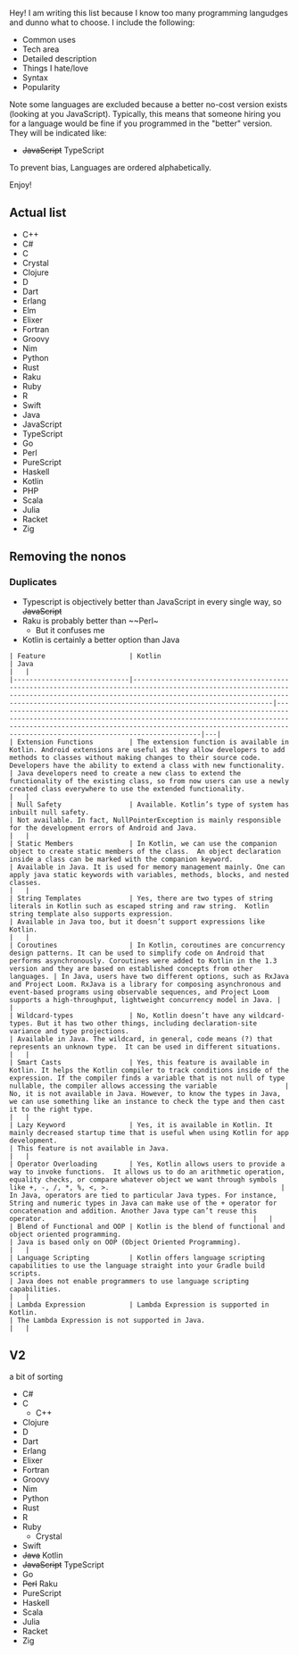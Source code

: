 Hey! I am writing this list because I know too many programming langudges and dunno what to choose. I include the following:

- Common uses
- Tech area
- Detailed description
- Things I hate/love
- Syntax
- Popularity

Note some languages are excluded because a better no-cost version exists (looking at you JavaScript). Typically, this means that someone hiring you for a language would be fine if you programmed in the "better" version. They will be indicated like:
- ~~JavaScript~~ TypeScript

To prevent bias, Languages are ordered alphabetically.

Enjoy! 

## Actual list

- C++
- C#
- C
- Crystal
- Clojure
- D
- Dart
- Erlang
- Elm
- Elixer
- Fortran
- Groovy
- Nim
- Python
- Rust
- Raku
- Ruby
- R
- Swift
- Java
- JavaScript
- TypeScript
- Go
- Perl
- PureScript
- Haskell
- Kotlin
- PHP
- Scala
- Julia
- Racket
- Zig

## Removing the nonos

### Duplicates

- Typescript is objectively better than JavaScript in every single way, so ~~JavaScript~~
- Raku is probably better than ~~Perl~
	- But it confuses me
- Kotlin is certainly a better option than Java

```
| Feature                     | Kotlin                                                                                                                                                                                                                                              | Java                                                                                                                                                                                                                                                                |   |
|-----------------------------|-----------------------------------------------------------------------------------------------------------------------------------------------------------------------------------------------------------------------------------------------------|---------------------------------------------------------------------------------------------------------------------------------------------------------------------------------------------------------------------------------------------------------------------|---|
| Extension Functions         | The extension function is available in Kotlin. Android extensions are useful as they allow developers to add methods to classes without making changes to their source code. Developers have the ability to extend a class with new functionality.  | Java developers need to create a new class to extend the functionality of the existing class, so from now users can use a newly created class everywhere to use the extended functionality.                                                                         |   |
| Null Safety                 | Available. Kotlin’s type of system has inbuilt null safety.                                                                                                                                                                                         | Not available. In fact, NullPointerException is mainly responsible for the development errors of Android and Java.                                                                                                                                                  |   |
| Static Members              | In Kotlin, we can use the companion object to create static members of the class.  An object declaration inside a class can be marked with the companion keyword.                                                                                   | Available in Java. It is used for memory management mainly. One can apply java static keywords with variables, methods, blocks, and nested classes.                                                                                                                 |   |
| String Templates            | Yes, there are two types of string literals in Kotlin such as escaped string and raw string.  Kotlin string template also supports expression.                                                                                                      | Available in Java too, but it doesn’t support expressions like Kotlin.                                                                                                                                                                                              |   |
| Coroutines                  | In Kotlin, coroutines are concurrency design patterns. It can be used to simplify code on Android that performs asynchronously. Coroutines were added to Kotlin in the 1.3 version and they are based on established concepts from other languages. | In Java, users have two different options, such as RxJava and Project Loom. RxJava is a library for composing asynchronous and event-based programs using observable sequences, and Project Loom supports a high-throughput, lightweight concurrency model in Java. |   |
| Wildcard-types              | No, Kotlin doesn’t have any wildcard-types. But it has two other things, including declaration-site variance and type projections.                                                                                                                  | Available in Java. The wildcard, in general, code means (?) that represents an unknown type.  It can be used in different situations.                                                                                                                               |   |
| Smart Casts                 | Yes, this feature is available in Kotlin. It helps the Kotlin compiler to track conditions inside of the expression. If the compiler finds a variable that is not null of type nullable, the compiler allows accessing the variable                 | No, it is not available in Java. However, to know the types in Java, we can use something like an instance to check the type and then cast it to the right type.                                                                                                    |   |
| Lazy Keyword                | Yes, it is available in Kotlin. It mainly decreased startup time that is useful when using Kotlin for app development.                                                                                                                              | This feature is not available in Java.                                                                                                                                                                                                                              |   |
| Operator Overloading        | Yes, Kotlin allows users to provide a way to invoke functions.  It allows us to do an arithmetic operation, equality checks, or compare whatever object we want through symbols like +, -, /, *, %, <, >.                                           | In Java, operators are tied to particular Java types. For instance, String and numeric types in Java can make use of the + operator for concatenation and addition. Another Java type can’t reuse this operator.                                                    |   |
| Blend of Functional and OOP | Kotlin is the blend of functional and object oriented programming.                                                                                                                                                                                  | Java is based only on OOP (Object Oriented Programming).                                                                                                                                                                                                            |   |
| Language Scripting          | Kotlin offers language scripting capabilities to use the language straight into your Gradle build scripts.                                                                                                                                          | Java does not enable programmers to use language scripting capabilities.                                                                                                                                                                                            |   |
| Lambda Expression           | Lambda Expression is supported in Kotlin.                                                                                                                                                                                                           | The Lambda Expression is not supported in Java.                                                                                                                                                                                                                     |   |
```
## V2 

a bit of sorting

- C#
- C
	- C++
- Clojure
- D
- Dart
- Erlang
- Elixer
- Fortran
- Groovy
- Nim
- Python
- Rust
- R
- Ruby
	- Crystal
- Swift
- ~~Java~~ Kotlin
- ~~JavaScript~~ TypeScript
- Go
- ~~Perl~~ Raku
- PureScript
- Haskell
- Scala
- Julia
- Racket
- Zig